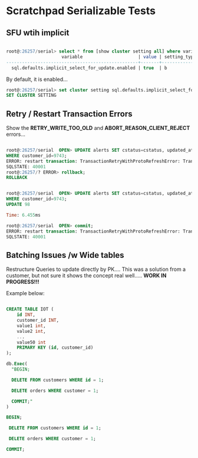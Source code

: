 # Scratchpad Serializable Tests


## SFU wtih implicit

```sql

root@:26257/serial> select * from [show cluster setting all] where variable like '%implicit_%';
                     variable                     | value | setting_type | public |                                                                    description
--------------------------------------------------+-------+--------------+--------+----------------------------------------------------------------------------------------------------------------------------------------------------
  sql.defaults.implicit_select_for_update.enabled | true  | b            | false  | default value for enable_implicit_select_for_update session setting; enables FOR UPDATE locking during the row-fetch phase of mutation statements
  ```

  By default, it is enabled...

```sql
root@:26257/serial> set cluster setting sql.defaults.implicit_select_for_update.enabled=false;
SET CLUSTER SETTING
```


## Retry / Restart Transaction Errors

Show the **RETRY_WRITE_TOO_OLD** and **ABORT_REASON_CLIENT_REJECT** errors...

```sql

root@:26257/serial  OPEN> UPDATE alerts SET cstatus=cstatus, updated_at=now()
WHERE customer_id=9743;
ERROR: restart transaction: TransactionRetryWithProtoRefreshError: TransactionRetryError: retry txn (RETRY_WRITE_TOO_OLD - WriteTooOld flag converted to WriteTooOldError): "sql txn" meta={id=f51ff9b6 key=/Table/95/3/9743 pri=0.02812915 epo=0 ts=1600720890.957582000,1 min=1600720889.685238000,0 seq=98} lock=true stat=PENDING rts=1600720890.957582000,1 wto=false max=1600720890.185238000,0
SQLSTATE: 40001
root@:26257/? ERROR> rollback;
ROLLBACK


root@:26257/serial  OPEN> UPDATE alerts SET cstatus=cstatus, updated_at=now()
WHERE customer_id=9743;
UPDATE 98

Time: 6.455ms

root@:26257/serial  OPEN> commit;
ERROR: restart transaction: TransactionRetryWithProtoRefreshError: TransactionAbortedError(ABORT_REASON_CLIENT_REJECT): "sql txn" meta={id=c7911e6b key=/Table/95/3/9743 pri=0.00864421 epo=0 ts=1600720620.927338000,0 min=1600720619.861270000,0 seq=98} lock=true stat=PENDING rts=1600720620.927338000,0 wto=false max=1600720620.361270000,0
SQLSTATE: 40001


```





## Batching Issues /w Wide tables
Restructure Queries to update directly by PK.... This was a solution from a customer, but not sure it shows the concept real well..... **WORK IN PROGRESS!!!**


Example below:

```sql

CREATE TABLE IOT (
    id INT,
    customer_id INT,
    value1 int,
    value2 int,
    ...
    value50 int
    PRIMARY KEY (id, customer_id)
);

db.Exec(
  "BEGIN;

  DELETE FROM customers WHERE id = 1;

  DELETE orders WHERE customer = 1;

  COMMIT;"
)

BEGIN;

 DELETE FROM customers WHERE id = 1;

 DELETE orders WHERE customer = 1;

COMMIT;

```

